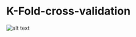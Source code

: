 # K-Fold-cross-validation

![alt text](https://scikit-learn.org/stable/_images/grid_search_cross_validation.png)
